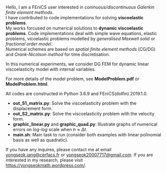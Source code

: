 Hello, I am a FEniCS user interested in *coninuous/discontinuous Galerkin finite element methods*.  
I have contributed to code implementations for solving **viscoelastic problems**.  
My works forcused on numerical solutions to **dynamic viscoelastic problems**. 
Code implementations deal with simple wave equations, elastic problems, vicoelastic problems modelled by *generalised Maxwell solid* or *fractional order model*.  
Numerical schemes are based on *spatial finite element methods* (CG/DG) and *Crank-Nicolson method* for time discretisation.


In this numerical experiments, we consider DG FEM for dynamic linear viscoelasticity model with internal variables.

For more details of the model problem, see **ModelProblem.pdf** or **ModelProblem.html**.

All codes are constructed in Python 3.6.9 and FEniCS(dolfin) 2019.1.0.
- **out_S1_matrix.py**: Solve the viscoelasticity problem with the displacement form.
- **out_S2_matrix.py**: Solve the viscoelasticity problem with the velocity form.
- **graphic_linear.py** and **graphic_quad.py**: Illustrate graphs of numerical errors on *log-log* scale when $h\approx\Delta t$.
- **main.sh**: Main task to run (consider both examples with linear polinomial basis as well as quadratic).


If you have any inquires, please contact me at email yongseok.jang@cerfacs.fr or yongseok20007717@gmail.com.
If you are interested in my research, please visit https://yongseokmath.wordpress.com/.
